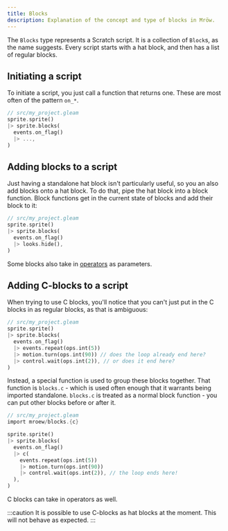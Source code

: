 ```yaml
---
title: Blocks
description: Explanation of the concept and type of blocks in Mröw.
---
```


The `Blocks` type represents a Scratch script. It is a collection of `Block`s, as the name suggests. Every script starts with a hat block, and then has a list of regular blocks.

## Initiating a script

To initiate a script, you just call a function that returns one. These are most often of the pattern `on_*`.

```rs {4}
// src/my_project.gleam
sprite.sprite()
|> sprite.blocks(
  events.on_flag()
  |> ...,
)
```

## Adding blocks to a script

Just having a standalone hat block isn't particularly useful, so you an also add blocks onto a hat block. To do that, pipe the hat block into a block function. Block functions get in the current state of blocks and add their block to it:

```rs
// src/my_project.gleam
sprite.sprite()
|> sprite.blocks(
  events.on_flag()
  |> looks.hide(),
)
```

Some blocks also take in [operators](../operators.md) as parameters.

## Adding C-blocks to a script

When trying to use C blocks, you'll notice that you can't just put in the C blocks in as regular blocks, as that is ambiguous:

```rs {5-7}
// src/my_project.gleam
sprite.sprite()
|> sprite.blocks(
  events.on_flag()
  |> events.repeat(ops.int(5))
  |> motion.turn(ops.int(90)) // does the loop already end here?
  |> control.wait(ops.int(2)), // or does it end here?
)
```

Instead, a special function is used to group these blocks together. That function is `blocks.c` - which is used often enough that it warrants being imported standalone. `blocks.c` is treated as a normal block function - you can put other blocks before or after it.

```rs {2,7-11}
// src/my_project.gleam
import mroew/blocks.{c}

sprite.sprite()
|> sprite.blocks(
  events.on_flag()
  |> c(
    events.repeat(ops.int(5))
    |> motion.turn(ops.int(90))
    |> control.wait(ops.int(2)), // the loop ends here!
  ),
)
```

C blocks can take in operators as well.

:::caution
It is possible to use C-blocks as hat blocks at the moment. This will not behave as expected.
:::
